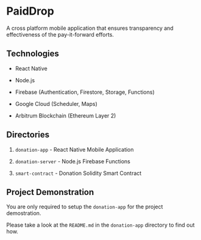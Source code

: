 # PaidDrop 

A cross platform mobile application that ensures transparency and effectiveness of the pay-it-forward efforts.

## Technologies 

- React Native

- Node.js
  
- Firebase (Authentication, Firestore, Storage, Functions)

- Google Cloud (Scheduler, Maps)

- Arbitrum Blockchain (Ethereum Layer 2)

## Directories

1. `donation-app` - React Native Mobile Application
   
2. `donation-server` - Node.js Firebase Functions  
   
3. `smart-contract` - Donation Solidity Smart Contract   


## Project Demonstration

You are only required to setup the `donation-app` for the project demostration.

Please take a look at the `README.md` in the `donation-app` directory to find out how.
